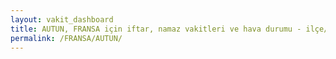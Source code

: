 ```yaml
---
layout: vakit_dashboard
title: AUTUN, FRANSA için iftar, namaz vakitleri ve hava durumu - ilçe/eyalet seç
permalink: /FRANSA/AUTUN/
---
```


<script type="text/javascript">
  var GLOBAL_COUNTRY = 'FRANSA';
  var GLOBAL_CITY = 'AUTUN';
  var GLOBAL_STATE = '';
  var lat = 72;
  var lon = 21;
</script>

